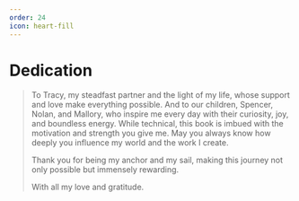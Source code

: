 ```yaml
---
order: 24
icon: heart-fill
---
```

# Dedication

>To Tracy, my steadfast partner and the light of my life, whose support and love make everything possible. And to our children, Spencer, Nolan, and Mallory, who inspire me every day with their curiosity, joy, and boundless energy. While technical, this book is imbued with the motivation and strength you give me. May you always know how deeply you influence my world and the work I create.
>
>Thank you for being my anchor and my sail, making this journey not only possible but immensely rewarding.
>
>With all my love and gratitude.

